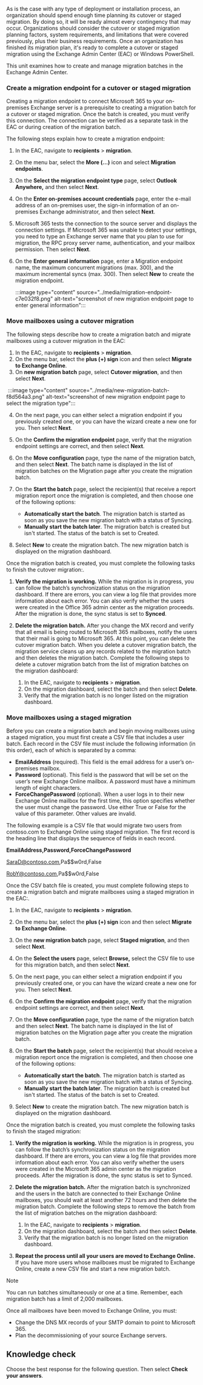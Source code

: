 As is the case with any type of deployment or installation process, an organization should spend enough time planning its cutover or staged migration. By doing so, it will be ready almost every contingency that may occur. Organizations should consider the cutover or staged migration planning factors, system requirements, and limitations that were covered previously, plus their business requirements. Once an organization has finished its migration plan, it's ready to complete a cutover or staged migration using the Exchange Admin Center (EAC) or Windows PowerShell.

This unit examines how to create and manage migration batches in the Exchange Admin Center.

### Create a migration endpoint for a cutover or staged migration

Creating a migration endpoint to connect Microsoft 365 to your on-premises Exchange server is a prerequisite to creating a migration batch for a cutover or staged migration. Once the batch is created, you must verify this connection. The connection can be verified as a separate task in the EAC or during creation of the migration batch.

The following steps explain how to create a migration endpoint:

1.  In the EAC, navigate to **recipients** &gt; **migration**.
2.  On the menu bar, select the **More (…)** icon and select **Migration endpoints**.
3.  On the **Select the migration endpoint type** page, select **Outlook Anywhere,** and then select **Next**.
4.  On the **Enter on-premises account credentials** page, enter the e-mail address of an on-premises user, the sign-in information of an on-premises Exchange administrator, and then select **Next**.
5.  Microsoft 365 tests the connection to the source server and displays the connection settings. If Microsoft 365 was unable to detect your settings, you need to type an Exchange server name that you plan to use for migration, the RPC proxy server name, authentication, and your mailbox permission. Then select **Next**.
6.  On the **Enter general information** page, enter a Migration endpoint name, the maximum concurrent migrations (max. 300), and the maximum incremental syncs (max. 300). Then select **New** to create the migration endpoint.

    :::image type="content" source="../media/migration-endpoint-c7e032f8.png" alt-text="screenshot of new migration endpoint page to enter general information":::


### Move mailboxes using a cutover migration

The following steps describe how to create a migration batch and migrate mailboxes using a cutover migration in the EAC: ‎

1.  In the EAC, navigate to **recipients** &gt; **migration**.
2.  On the menu bar, select the **plus (+) sign** icon and then select **Migrate to Exchange Online**.
3.  On **new migration batch** page, select **Cutover migration**, and then select **Next**.

‎    :::image type="content" source="../media/new-migration-batch-f8d564a3.png" alt-text="screenshot of new migration endpoint page to select the migration type":::


4.  On the next page, you can either select a migration endpoint if you previously created one, or you can have the wizard create a new one for you. Then select **Next**.
5.  On the **Confirm the migration endpoint** page, verify that the migration endpoint settings are correct, and then select **Next**.
6.  On the **Move configuration** page, type the name of the migration batch, and then select **Next**. The batch name is displayed in the list of migration batches on the Migration page after you create the migration batch.
7.  On the **Start the batch** page, select the recipient(s) that receive a report migration report once the migration is completed, and then choose one of the following options:
    
     -  **Automatically start the batch**. The migration batch is started as soon as you save the new migration batch with a status of Syncing.
     -  **Manually start the batch later**. The migration batch is created but isn't started. The status of the batch is set to Created.
8.  Select **New** to create the migration batch. The new migration batch is displayed on the migration dashboard.

Once the migration batch is created, you must complete the following tasks to finish the cutover migration:‎.

1.  **Verify the migration is working.** While the migration is in progress, you can follow the batch’s synchronization status on the migration dashboard. If there are errors, you can view a log file that provides more information about each error. You can also verify whether the users were created in the Office 365 admin center as the migration proceeds. After the migration is done, the sync status is set to **Synced**.
2.  **Delete the migration batch.** After you change the MX record and verify that all email is being routed to Microsoft 365 mailboxes, notify the users that their mail is going to Microsoft 365. At this point, you can delete the cutover migration batch. When you delete a cutover migration batch, the migration service cleans up any records related to the migration batch and then deletes the migration batch. Complete the following steps to delete a cutover migration batch from the list of migration batches on the migration dashboard:
    
    1.  In the EAC, navigate to **recipients** &gt; **migration**.
    2.  On the migration dashboard, select the batch and then select **Delete**.
    3.  Verify that the migration batch is no longer listed on the migration dashboard.

### Move mailboxes using a staged migration

Before you can create a migration batch and begin moving mailboxes using a staged migration, you must first create a CSV file that includes a user batch. Each record in the CSV file must include the following information (in this order), each of which is separated by a comma:

 -  **EmailAddress** (required). This field is the email address for a user’s on-premises mailbox.
 -  **Password** (optional). This field is the password that will be set on the user’s new Exchange Online mailbox. A password must have a minimum length of eight characters.
 -  **ForceChangePassword** (optional). When a user logs in to their new Exchange Online mailbox for the first time, this option specifies whether the user must change the password. Use either True or False for the value of this parameter. Other values are invalid.

The following example is a CSV file that would migrate two users from contoso.com to Exchange Online using staged migration. The first record is the heading line that displays the sequence of fields in each record.

**EmailAddress,Password,ForceChangePassword**

SaraD@contoso.com,Pa$$w0rd,False

RobY@contoso.com,Pa$$w0rd,False

Once the CSV batch file is created, you must complete following steps to create a migration batch and migrate mailboxes using a staged migration in the EAC:‎.

1.  In the EAC, navigate to **recipients** &gt; **migration**.
2.  On the menu bar, select the **plus (+) sign** icon and then select **Migrate to Exchange Online**.
3.  On the **new migration batch** page, select **Staged migration**, and then select **Next**.
4.  On the **Select the users** page, select **Browse,** select the CSV file to use for this migration batch, and then select **Next**.
5.  On the next page, you can either select a migration endpoint if you previously created one, or you can have the wizard create a new one for you. Then select **Next**.
6.  On the **Confirm the migration endpoint** page, verify that the migration endpoint settings are correct, and then select **Next**.
7.  On the **Move configuration** page, type the name of the migration batch and then select **Next**. The batch name is displayed in the list of migration batches on the Migration page after you create the migration batch.
8.  On the **Start the batch** page, select the recipient(s) that should receive a migration report once the migration is completed, and then choose one of the following options:
    
     -  **Automatically start the batch**. The migration batch is started as soon as you save the new migration batch with a status of Syncing.
     -  **Manually start the batch later**. The migration batch is created but isn't started. The status of the batch is set to Created.
9.  Select **New** to create the migration batch. The new migration batch is displayed on the migration dashboard.

Once the migration batch is created, you must complete the following tasks to finish the staged migration:

1.  **Verify the migration is working.** While the migration is in progress, you can follow the batch’s synchronization status on the migration dashboard. If there are errors, you can view a log file that provides more information about each error. You can also verify whether the users were created in the Microsoft 365 admin center as the migration proceeds. After the migration is done, the sync status is set to Synced.
2.  **Delete the migration batch.** After the migration batch is synchronized and the users in the batch are connected to their Exchange Online mailboxes, you should wait at least another 72 hours and then delete the migration batch. Complete the following steps to remove the batch from the list of migration batches on the migration dashboard:
    
    1.  In the EAC, navigate to **recipients** &gt; **migration**.
    2.  On the migration dashboard, select the batch and then select **Delete**.
    3.  Verify that the migration batch is no longer listed on the migration dashboard.
3.  **Repeat the process until all your users are moved to Exchange Online.** If you have more users whose mailboxes must be migrated to Exchange Online, create a new CSV file and start a new migration batch.

> [!NOTE]
> ‎You can run batches simultaneously or one at a time. Remember, each migration batch has a limit of 2,000 mailboxes.

Once all mailboxes have been moved to Exchange Online, you must:

 -  Change the DNS MX records of your SMTP domain to point to Microsoft 365.
 -  Plan the decommissioning of your source Exchange servers.

## Knowledge check

Choose the best response for the following question. Then select **Check your answers**.